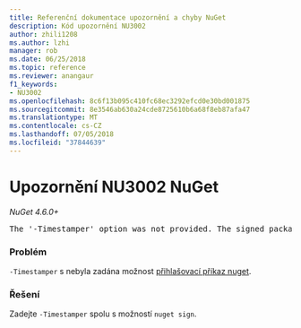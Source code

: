 ```yaml
---
title: Referenční dokumentace upozornění a chyby NuGet
description: Kód upozornění NU3002
author: zhili1208
ms.author: lzhi
manager: rob
ms.date: 06/25/2018
ms.topic: reference
ms.reviewer: anangaur
f1_keywords:
- NU3002
ms.openlocfilehash: 8c6f13b095c410fc68ec3292efcd0e30bd001875
ms.sourcegitcommit: 8e3546ab630a24cde8725610b6a68f8eb87afa47
ms.translationtype: MT
ms.contentlocale: cs-CZ
ms.lasthandoff: 07/05/2018
ms.locfileid: "37844639"
---
```

# <a name="nuget-warning-nu3002"></a>Upozornění NU3002 NuGet

*NuGet 4.6.0+*

<pre>The '-Timestamper' option was not provided. The signed package will not be timestamped.</pre>

### <a name="issue"></a>Problém
`-Timestamper` s nebyla zadána možnost [přihlašovací příkaz nuget](../../tools/cli-ref-sign.md).

### <a name="solution"></a>Řešení
Zadejte `-Timestamper` spolu s možností `nuget sign`.